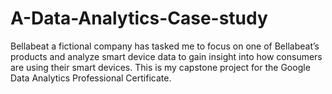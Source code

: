 # A-Data-Analytics-Case-study
Bellabeat a fictional company has tasked me to focus on one of Bellabeat’s products and analyze smart device data to gain insight into how consumers are using their smart devices. This is my capstone project for the Google Data Analytics Professional Certificate.
